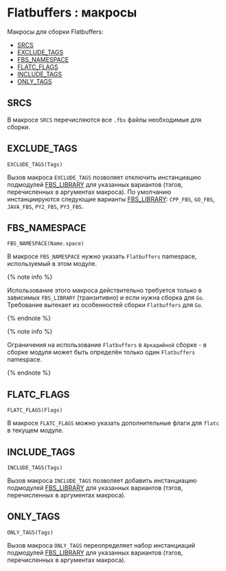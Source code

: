 # Flatbuffers : макросы

Макросы для сборки Flatbuffers:
- [SRCS](#srcs)
- [EXCLUDE_TAGS](#exclude_tags)
- [FBS_NAMESPACE](#fbs_namespace)
- [FLATC_FLAGS](#flatc_flags)
- [INCLUDE_TAGS](#include_tags)
- [ONLY_TAGS](#only_tags)

## SRCS
В макросе `SRCS` перечисляются все `.fbs` файлы необходимые для сборки.

## EXCLUDE_TAGS
```EXCLUDE_TAGS(Tags)```

Вызов макроса `EXCLUDE_TAGS` позволяет отключить инстанциацию подмодулей [FBS_LIBRARY](modules.md#fbs_library) для указанных вариантов (тэгов, перечисленных в аргументах макроса). По умолчанию инстанциируются следующие варианты [FBS_LIBRARY](modules.md#fbs_library): `CPP_FBS`, `GO_FBS`, `JAVA_FBS`, `PY2_FBS`, `PY3_FBS`.

## FBS_NAMESPACE
```FBS_NAMESPACE(Name.space)```

В макросе `FBS_NAMESPACE` нужно указать `Flatbuffers` namespace, используемый в этом модуле.

{% note info %}

Использование этого макроса действительно требуется только в зависимых `FBS_LIBRARY` (транзитивно) и если нужна сборка для `Go`. Требование вытекает из особенностей сборки `Flatbuffers` для `Go`.

{% endnote %}

{% note info %}

Ограничения на использование `Flatbuffers` в `Аркадийной` сборке - в сборке модуля может быть определён только один `Flatbuffers` namespace.

{% endnote %}

## FLATC_FLAGS
```FLATC_FLAGS(Flags)```

В макросе `FLATC_FLAGS` можно указать дополнительные флаги для `flatc` в текущем модуле.

## INCLUDE_TAGS
```INCLUDE_TAGS(Tags)```

Вызов макроса `INCLUDE_TAGS` позволяет добавить инстанциацию подмодулей [FBS_LIBRARY](modules.md#fbs_library) для указанных вариантов (тэгов, перечисленных в аргументах макроса).

## ONLY_TAGS
```ONLY_TAGS(Tags)```

Вызов макроса `ONLY_TAGS` переопределяет набор инстанциаций подмодулей [FBS_LIBRARY](modules.md#fbs_library) для указанных вариантов (тэгов, перечисленных в аргументах макроса).
